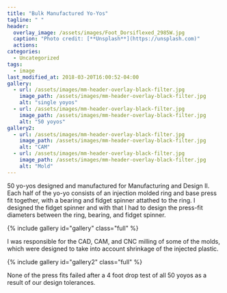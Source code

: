 ```yaml
---
title: "Bulk Manufactured Yo-Yos"
tagline: " "
header:
  overlay_image: /assets/images/Foot_Dorsiflexed_2985W.jpg
  caption: "Photo credit: [**Unsplash**](https://unsplash.com)"
  actions:
categories:
  - Uncategorized
tags:
  - image
last_modified_at: 2018-03-20T16:00:52-04:00
gallery:
  - url: /assets/images/mm-header-overlay-black-filter.jpg
    image_path: /assets/images/mm-header-overlay-black-filter.jpg
    alt: "single yoyos"
  - url: /assets/images/mm-header-overlay-black-filter.jpg
    image_path: /assets/images/mm-header-overlay-black-filter.jpg
    alt: "50 yoyos"
gallery2:
  - url: /assets/images/mm-header-overlay-black-filter.jpg
    image_path: /assets/images/mm-header-overlay-black-filter.jpg
    alt: "CAM"
  - url: /assets/images/mm-header-overlay-black-filter.jpg
    image_path: /assets/images/mm-header-overlay-black-filter.jpg
    alt: "Mold" 
---
```


50 yo-yos designed and manufactured for Manufacturing and Design II. Each half of the yo-yo consists of an injection molded ring and base press fit together, with a bearing and fidget spinner attathed to the ring. I designed the fidget spinner and with that I had to design the press-fit diameters between the ring, bearing, and fidget spinner.

{% include gallery id="gallery" class="full" %}

I was responsible for the CAD, CAM, and CNC milling of some of the molds, which were designed to take into account shrinkage of the injected plastic.

{% include gallery id="gallery2" class="full" %}

None of the press fits failed after a 4 foot drop test of all 50 yoyos as a result of our design tolerances.



